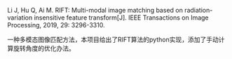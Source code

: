 Li J, Hu Q, Ai M. RIFT: Multi-modal image matching based on radiation-variation insensitive feature transform[J]. IEEE Transactions on Image Processing, 2019, 29: 3296-3310.

一种多模态图像匹配方法，本项目给出了RIFT算法的python实现，添加了手动计算旋转角度的优化办法。
